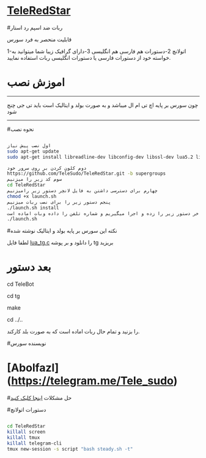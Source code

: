 # [TeleRedStar](https://telegram.me/Tele_sudo)



#ربات ضد اسپم رد استار


قابلیت منحصر به فرد سورس

1-اتولانچ
2-دستورات هم فارسی هم انگلیسی
3-دارای گرافیک زیبا
شما میتوانید به خواسته خود از دستورات فارسی یا دستورات انگلیسی ربات استفاده نمایید.
# اموزش نصب
***
چون سورس بر پایه اچ تی ام ال میباشد و به صورت بولد و ایتالیک است باید تی جی چنج شود
***

#نحوه نصب

```sh

اول نصب پیش نیاز
sudo apt-get update
sudo apt-get install libreadline-dev libconfig-dev libssl-dev lua5.2 liblua5.2-dev lua-socket lua-sec lua-expat libevent-dev make unzip git redis-server autoconf g++ libjansson-dev libpython-dev expat libexpat1-dev

دوم کلون کردن بر روی سرور خود
https://github.com/TeleSudo/TeleRedStar.git -b supergroups
سوم کد زیر را میزنیم
cd TeleRedStar
چهارم برای دسترسی داشتن به فایل لانچر دستور زیر رامیزنیم
chmod +x launch.sh
پنجم دستور زیر را برای نصب ربات میزنیم
./launch.sh install
و اخر دستور زیر را زده و اجرا میگیریم و شماره تلفن را داده وبات اماده است
./launch.sh 

```



#نکته این سورس بر پایه بولد و ایتالیک نوشته شده

لطفا فایل [lua_tg.c](https://telegram.me/tg_github/5)
را دانلود و بر پوشه tg بریزید

# بعد دستور
cd TeleBot

cd tg

make

cd ../..

را بزنید و تمام حال ربات اماده است که به صورت بلد کارکند.

#نویسنده سورس

# [Abolfazl] (https://telegram.me/Tele_sudo)
#حل مشکلات
[اینجا کلیک کنید](https://telegram.me/Tele_sudo)


#دستورات اتولانچ 

```sh

cd TeleRedStar
killall screen
killall tmux
killall telegram-cli
tmux new-session -s script "bash steady.sh -t"

```
